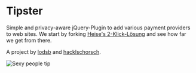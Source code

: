 Tipster
=======

Simple and privacy-aware jQuery-Plugin to add various payment providers to web sites.
We start by forking [Heise's 2-Klick-Lösung](http://www.heise.de/extras/socialshareprivacy/) and see how far we get from there.

A project by [lodsb](https://github.com/lodsb) and [hacklschorsch](https://github.com/hacklschorsch).

![Sexy people tip](http://farm3.staticflickr.com/2310/2248285806_2b50de82c7_z.jpg "Sexy people tip (image by mwichary@flickr)")

